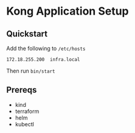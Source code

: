 # Kong Application Setup

## Quickstart

Add the following to `/etc/hosts`

```
172.18.255.200	infra.local
```

Then run
`bin/start`



## Prereqs

* kind
* terraform
* helm
* kubectl
